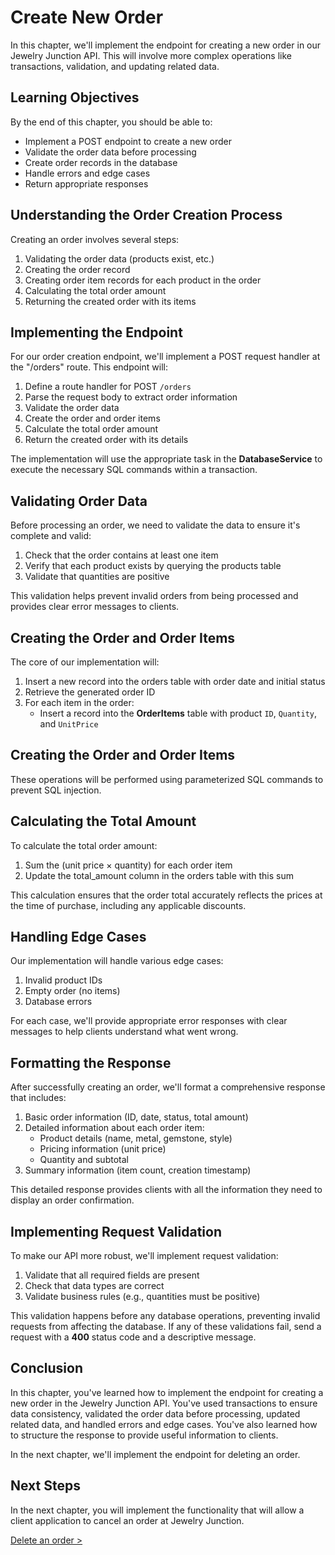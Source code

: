 # Create New Order

In this chapter, we'll implement the endpoint for creating a new order in our Jewelry Junction API. This will involve more complex operations like transactions, validation, and updating related data.

## Learning Objectives

By the end of this chapter, you should be able to:
- Implement a POST endpoint to create a new order
- Validate the order data before processing
- Create order records in the database
- Handle errors and edge cases
- Return appropriate responses

## Understanding the Order Creation Process

Creating an order involves several steps:
1. Validating the order data (products exist, etc.)
2. Creating the order record
3. Creating order item records for each product in the order
4. Calculating the total order amount
5. Returning the created order with its items

## Implementing the Endpoint

For our order creation endpoint, we'll implement a POST request handler at the "/orders" route. This endpoint will:

1. Define a route handler for POST `/orders`
2. Parse the request body to extract order information
3. Validate the order data
4. Create the order and order items
5. Calculate the total order amount
6. Return the created order with its details

The implementation will use the appropriate task in the **DatabaseService** to execute the necessary SQL commands within a transaction.

## Validating Order Data

Before processing an order, we need to validate the data to ensure it's complete and valid:

1. Check that the order contains at least one item
2. Verify that each product exists by querying the products table
3. Validate that quantities are positive

This validation helps prevent invalid orders from being processed and provides clear error messages to clients.

## Creating the Order and Order Items

The core of our implementation will:

1. Insert a new record into the orders table with order date and initial status
2. Retrieve the generated order ID
3. For each item in the order:
   - Insert a record into the **OrderItems** table with product `ID`, `Quantity`, and `UnitPrice`

## Creating the Order and Order Items

These operations will be performed using parameterized SQL commands to prevent SQL injection.

## Calculating the Total Amount

To calculate the total order amount:

1. Sum the (unit price × quantity) for each order item
2. Update the total_amount column in the orders table with this sum

This calculation ensures that the order total accurately reflects the prices at the time of purchase, including any applicable discounts.

## Handling Edge Cases

Our implementation will handle various edge cases:

1. Invalid product IDs
2. Empty order (no items)
3. Database errors

For each case, we'll provide appropriate error responses with clear messages to help clients understand what went wrong.

## Formatting the Response

After successfully creating an order, we'll format a comprehensive response that includes:

1. Basic order information (ID, date, status, total amount)
2. Detailed information about each order item:
   - Product details (name, metal, gemstone, style)
   - Pricing information (unit price)
   - Quantity and subtotal
4. Summary information (item count, creation timestamp)

This detailed response provides clients with all the information they need to display an order confirmation.

## Implementing Request Validation

To make our API more robust, we'll implement request validation:

1. Validate that all required fields are present
2. Check that data types are correct
3. Validate business rules (e.g., quantities must be positive)

This validation happens before any database operations, preventing invalid requests from affecting the database. If any of these validations fail, send a request with a **400** status code and a descriptive message.

## Conclusion

In this chapter, you've learned how to implement the endpoint for creating a new order in the Jewelry Junction API. You've used transactions to ensure data consistency, validated the order data before processing, updated related data, and handled errors and edge cases. You've also learned how to structure the response to provide useful information to clients.

In the next chapter, we'll implement the endpoint for deleting an order.

## Next Steps

In the next chapter, you will implement the functionality that will allow a client application to cancel an order at Jewelry Junction.

[Delete an order >](./jewelry-delete-order.md)